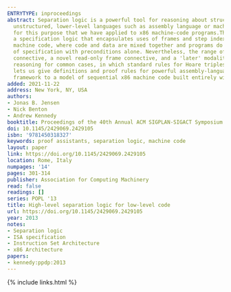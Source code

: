 ```yaml
---
ENTRYTYPE: inproceedings
abstract: Separation logic is a powerful tool for reasoning about structured, imperative programs that manipulate pointers. However, its application to
  unstructured, lower-level languages such as assembly language or machine code remains challenging. In this paper we describe a separation logic tailored
  for this purpose that we have applied to x86 machine-code programs.The logic is built from an assertion logic on machine states over which we construct
  a specification logic that encapsulates uses of frames and step indexing. The traditional notion of Hoare triple is not applicable directly to unstructured
  machine code, where code and data are mixed together and programs do not in general run to completion, so instead we adopt a continuation-passing style
  of specification with preconditions alone. Nevertheless, the range of primitives provided by the specification logic, which include a higher-order frame
  connective, a novel read-only frame connective, and a 'later' modality, support the definition of derived forms to support structured-programming-style
  reasoning for common cases, in which standard rules for Hoare triples are derived as lemmas. Furthermore, our encoding of scoped assembly-language labels
  lets us give definitions and proof rules for powerful assembly-language 'macros' such as while loops, conditionals and procedures.We have applied the
  framework to a model of sequential x86 machine code built entirely within the Coq proof assistant, including tactic support based on computational reflection.
added: 2021-11-22
address: New York, NY, USA
authors:
- Jonas B. Jensen
- Nick Benton
- Andrew Kennedy
booktitle: Proceedings of the 40th Annual ACM SIGPLAN-SIGACT Symposium on Principles of Programming Languages
doi: 10.1145/2429069.2429105
isbn: '9781450318327'
keywords: proof assistants, separation logic, machine code
layout: paper
link: https://doi.org/10.1145/2429069.2429105
location: Rome, Italy
numpages: '14'
pages: 301-314
publisher: Association for Computing Machinery
read: false
readings: []
series: POPL '13
title: High-level separation logic for low-level code
url: https://doi.org/10.1145/2429069.2429105
year: 2013
notes:
- Separation logic
- ISA specification
- Instruction Set Architecture
- x86 Architecture
papers:
- kennedy:ppdp:2013
---
```

{% include links.html %}
